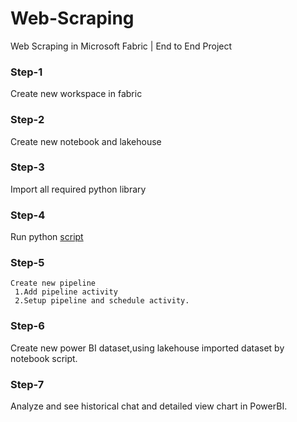 # Web-Scraping
Web Scraping in Microsoft Fabric | End to End Project

### Step-1

Create new workspace in fabric

### Step-2

Create new notebook and lakehouse 

### Step-3

Import all required python library

### Step-4

Run python [script](https://github.com/Manish9383/Web-Scraping/blob/main/webscarp.ipynb)

### Step-5
```
Create new pipeline
 1.Add pipeline activity
 2.Setup pipeline and schedule activity.
```
### Step-6

Create new power BI dataset,using lakehouse imported dataset by notebook script.

### Step-7

Analyze and see historical chat and detailed view chart in PowerBI.



